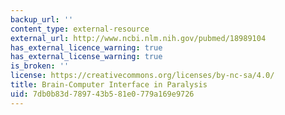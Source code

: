 ```yaml
---
backup_url: ''
content_type: external-resource
external_url: http://www.ncbi.nlm.nih.gov/pubmed/18989104
has_external_licence_warning: true
has_external_license_warning: true
is_broken: ''
license: https://creativecommons.org/licenses/by-nc-sa/4.0/
title: Brain-Computer Interface in Paralysis
uid: 7db0b83d-7897-43b5-81e0-779a169e9726
---
```

